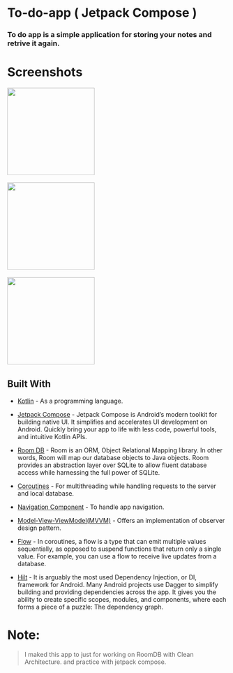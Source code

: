 # To-do-app ( Jetpack Compose )
### To do app is a simple application for storing your notes and retrive it again. 

 # Screenshots
  <img src="https://user-images.githubusercontent.com/62241386/181088806-b77d0859-3a86-41e9-ae66-f928455d9c0e.PNG" width="200">&nbsp; 
  
 <img src="https://user-images.githubusercontent.com/62241386/181088810-4b26fa87-8c16-4fb7-90e7-2e52839d0357.PNG" width="200">&nbsp; 
    
 <img src="https://user-images.githubusercontent.com/62241386/181088813-ee730404-7792-49dc-8384-a1d09d732601.PNG" width="200">&nbsp; 
      

## Built With

* [Kotlin](https://kotlinlang.org) - As a programming language.

* [Jetpack Compose](https://developer.android.com/jetpack/compose) - Jetpack Compose is Android’s modern toolkit for building native UI. It simplifies and accelerates UI development on Android. Quickly bring your app to life with less code, powerful tools, and intuitive Kotlin APIs.

* [Room DB](https://developer.android.com/jetpack/androidx/releases/room) - Room is an ORM, Object Relational Mapping library. In other words, Room will map our database objects to Java objects. Room provides an abstraction layer over SQLite to allow fluent database access while harnessing the full power of SQLite. 

* [Coroutines](https://developer.android.com/kotlin/coroutines) - For multithreading while handling requests to the server and local database.

* [Navigation Component](https://developer.android.com/guide/navigation/navigation-getting-started) - To handle app navigation.


* [Model-View-ViewModel(MVVM)](https://developer.android.com/topic/architecture) - Offers an implementation of observer design pattern.

* [Flow](https://developer.android.com/kotlin/flow) - In coroutines, a flow is a type that can emit multiple values sequentially, as opposed to suspend functions that return only a single value. For example, you can use a flow to receive live updates from a database.


* [Hilt](https://developer.android.com/training/dependency-injection/hilt-android) - It is arguably the most used Dependency Injection, or DI, framework for Android. Many Android projects use Dagger to simplify building and providing dependencies across the app. It gives you the ability to create specific scopes, modules, and components, where each forms a piece of a puzzle: The dependency graph.

# Note:
 > I maked this app to just for working on RoomDB with Clean Architecture.
   and practice with jetpack compose.
